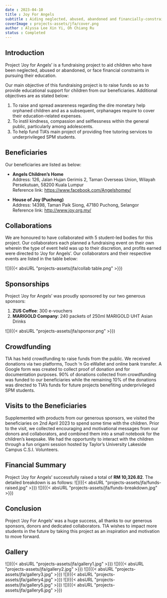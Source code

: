 ```yaml
---
date : 2023-04-10
title : Joy For Angels
subtitle : Aiding neglected, abused, abandoned and financially-constraint children in pursuing education.
coverImage : projects-assets/jfa/cover.png
author : Alyssa Lee Xin Yi, Oh Chiang Ru
status : Completed
---
```


## Introduction

Project ‘Joy for Angels’ is a fundraising project to aid children who have been neglected, abused or abandoned, or face financial constraints in pursuing their education.

Our main objective of this fundraising project is to raise funds so as to provide educational
support for children from our beneficiaries. Additional objectives are as stated below:

1. To raise and spread awareness regarding the dire monetary help orphaned children and as a subsequent, orphanages require to cover their education-related expenses.
2. To instil kindness, compassion and selflessness within the general public, particularly among adolescents.
3. To help fund TIA’s main project of providing free tutoring services to underprivileged SPM students.

## Beneficiaries

Our beneficiaries are listed as below:

- **Angels Children’s Home**  
Address: 126, Jalan Hujan Gerimis 2, Taman Overseas Union, Wilayah Persekutuan, 58200 Kuala Lumpur  
Reference link: https://www.facebook.com/Angelshomey/

- **House of Joy (Puchong)**  
Address: 14398, Taman Paik Siong, 47180 Puchong, Selangor  
Reference link: http://www.joy.org.my/

## Collaborations

We are honoured to have collaborated with 5 student-led bodies for this project. Our collaborators each planned a fundraising event on their own wherein the type of event held was up to their discretion, and profits earned were directed to ‘Joy for Angels’. Our collaborators and their respective events are listed in the table below:

![]({{< absURL "projects-assets/jfa/collab table.png" >}})
  

## Sponsorships

Project ‘Joy for Angels’ was proudly sponsored by our two generous sponsors:  


1. **ZUS Coffee**: 300 e-vouchers
2. **MARIGOLD Company**: 240 packets of 250ml MARIGOLD UHT Asian Drinks

![]({{< absURL "projects-assets/jfa/sponsor.png" >}})

## Crowdfunding

TIA has held crowdfunding to raise funds from the public. We received donations via two platforms, Touch ‘n Go eWallet and online bank transfer. A Google form was created to collect proof of donation and for documentation purposes. 90% of donations collected from crowdfunding was funded to our beneficiaries while the remaining 10% of the donations was directed to TIA’s funds for future projects benefiting underprivileged SPM students.

## Visits to the Beneficiaries

Supplemented with products from our generous sponsors, we visited the beneficiaries on 2nd April 2023 to spend some time with the children. Prior to the visit, we collected encouraging and motivational messages from our donors and collaborators, and combined them into a small notebook for the children’s keepsake. We had the opportunity to interact with the children through a fun origami session hosted by Taylor’s University Lakeside Campus C.S.I. Volunteers.

## Financial Summary

Project ‘Joy for Angels’ successfully raised a total of **RM 10,326.82**. The detailed breakdown is as follows:
![]({{< absURL "projects-assets/jfa/funds-raised.jpg" >}})
![]({{< absURL "projects-assets/jfa/funds-breakdown.jpg" >}})

## Conclusion

Project ‘Joy For Angels’ was a huge success, all thanks to our generous sponsors, donors and dedicated collaborators. TIA wishes to impact more students in the future by taking this project as an inspiration and motivation to move forward.

## Gallery

![]({{< absURL "projects-assets/jfa/gallery1.jpg" >}})
![]({{< absURL "projects-assets/jfa/gallery2.jpg" >}})
![]({{< absURL "projects-assets/jfa/gallery3.jpg" >}})
![]({{< absURL "projects-assets/jfa/gallery4.jpg" >}})
![]({{< absURL "projects-assets/jfa/gallery5.jpg" >}})
![]({{< absURL "projects-assets/jfa/gallery6.jpg" >}})
